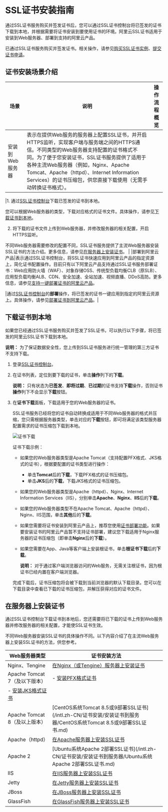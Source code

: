 # SSL证书安装指南

通过SSL证书服务购买并签发证书后，您可以通过SSL证书控制台将已签发的证书下载到本地，并根据需要将证书安装到要使用证书的环境。阿里云SSL证书适用于安装到Web服务器、部署到支持的阿里云产品。

已通过SSL证书服务购买并签发证书。相关操作，请参见[购买SSL证书实例](/intl.zh-CN/证书购买/购买SSL证书实例.md)、[提交证书申请](/intl.zh-CN/证书申请/提交证书申请.md)。

## 证书安装场景介绍

|场景|说明|操作流程概览|
|--|--|------|
|安装到Web服务器|表示在提供Web服务的服务器上配置SSL证书，并开启HTTPS监听，实现客户端与服务端之间的HTTPS通信。不同类型的Web服务器支持配置的证书格式不同。为了便于您安装证书，SSL证书服务提供了适用于各种主流Web服务器（例如，Nginx、Apache Tomcat、Apache（httpd）、Internet Information Services）的证书压缩包，供您直接下载使用（无需手动转换证书格式）。

|1.  通过[SSL证书控制台](https://yundunnext.console.aliyun.com/?p=cas)下载已签发的证书到本地。

您可以根据Web服务器的类型，下载对应格式的证书文件。具体操作，请参见[下载证书到本地](#section_cjh_359_s85)。

2.  将下载的证书文件上传到Web服务器，并修改服务器的相关配置，开启HTTPS监听。

不同Web服务器需要修改的配置不同，SSL证书服务提供了主流Web服务器安装SSL证书的方法介绍。更多信息，请参见[在服务器上安装证书](#section_ri1_ayr_evy)。 |
|部署到阿里云产品|表示通过SSL证书控制台，将SSL证书快速应用到阿里云产品的指定资源上，简化证书配置操作。目前只有以下阿里云产品支持通过SSL证书服务部署证书：Web应用防火墙（WAF）、对象存储OSS、传统型负载均衡CLB（原SLB）、应用型负载均衡ALB、CDN、安全加速、全站加速、视频直播、DDoS高防。更多信息，请参见[支持一键部署证书的阿里云产品](/intl.zh-CN/产品简介/什么是SSL证书服务.md)。

|通过[SSL证书控制台](https://yundunnext.console.aliyun.com/?p=cas)的**部署**操作，将已签发的证书一键应用到指定的阿里云资源上。具体操作，请参见[部署证书到阿里云产品](/intl.zh-CN/证书安装/部署证书到阿里云产品.md)。|

## 下载证书到本地

如果您已经通过SSL证书服务购买并签发了SSL证书，可以执行以下步骤，将已签发的阿里云SSL证书下载到本地。

**说明：** 为了保证数据安全性，您上传到SSL证书服务进行统一管理的第三方证书不支持下载。

1.  登录[SSL证书控制台](https://yundunnext.console.aliyun.com/?p=cas)。

2.  在证书列表，定位到要下载的证书，单击**操作**列下的**下载**。

    **说明：** 只有状态为**已签发**、**即将过期**、**已过期**的证书支持**下载**操作，否则证书**操作**列下不会显示**下载**按钮。

3.  在**证书下载**面板，下载适用于您的Web服务器的证书。

    SSL证书服务已经将您的证书自动转换成适用于不同Web服务器的格式并压缩，您只需根据服务器类型，单击对应的**下载**按钮，即可将满足该类型服务器配置需求的证书压缩包下载到本地。

    ![证书下载 ](https://static-aliyun-doc.oss-accelerate.aliyuncs.com/assets/img/zh-CN/5049571261/p276585.png)

    证书下载示例：

    -   如果您的Web服务器类型是Apache Tomcat（支持配置PFX格式、JKS格式的证书），根据要配置的证书类型进行操作：
        -   单击**Tomcat**后的**下载**，下载PFX格式的证书压缩包。
        -   单击**JKS**后的**下载**，下载JKS格式的证书压缩包。
    -   如果您的Web服务器类型是Apache（httpd）、Nginx、Internet Information Services（IIS），分别单击**Apache**、**Nginx**、**IIS**后的**下载**。
    -   如果您的Web服务器类型不在Apache Tomcat、Apache（httpd）、Nginx、IIS范围，单击**其他**后的**下载**。
    -   如果您需要将证书安装到阿里云产品上，推荐您使用[证书部署功能](/intl.zh-CN/证书安装/部署证书到阿里云产品.md)。如果要安装证书的阿里云产品暂不支持证书部署，建议您下载适用于Nginx服务器的证书压缩包（即单击**Nginx**后的**下载**）。
    -   如果您需要在App、Java等客户端上安装根证书，单击**根证书下载**后的**下载**。

        **说明：** 对于通过客户端浏览器访问的Web服务，无需关注根证书，因为根证书已经内置在客户端浏览器。

    完成下载后，证书压缩包将会被下载到当前浏览器的默认下载目录。您可以在下载目录中查看已下载的证书压缩包，并解压获得对应的证书文件。


## 在服务器上安装证书

通过SSL证书控制台下载证书到本地后，您还需要将已下载的证书上传到Web服务器并修改服务器的相关配置，才能使SSL证书生效。

不同Web服务器安装SSL证书的具体操作不同。以下内容介绍了在主流Web服务器上安装SSL证书的方法，供您参考。

|Web服务器类型|证书安装方法|
|--------|------|
|Nginx、Tengine|[在Nginx（或Tengine）服务器上安装证书](/intl.zh-CN/证书安装/安装证书到服务器/在Nginx（或Tengine）服务器上安装证书.md)|
|Apache Tomcat 7（及以下版本）|-   [安装PFX格式证书](/intl.zh-CN/证书安装/安装证书到服务器/Tomcat服务器安装SSL证书/安装PFX格式证书.md)
-   [安装JKS格式证书](/intl.zh-CN/证书安装/安装证书到服务器/Tomcat服务器安装SSL证书/安装JKS格式证书.md) |
|Apache Tomcat 8（及以上版本）|[CentOS系统Tomcat 8.5或9部署SSL证书](/intl.zh-CN/证书安装/安装证书到服务器/CentOS系统Tomcat 8.5或9部署SSL证书.md)|
|Apache（httpd）|[在Apache服务器上安装SSL证书](/intl.zh-CN/证书安装/安装证书到服务器/在Apache服务器上安装SSL证书.md)|
|Apache 2|[Ubuntu系统Apache 2部署SSL证书](/intl.zh-CN/证书安装/安装证书到服务器/Ubuntu系统Apache 2部署SSL证书.md)|
|IIS|[在IIS服务器上安装SSL证书](/intl.zh-CN/证书安装/安装证书到服务器/在IIS服务器上安装SSL证书.md)|
|Jetty|[在Jetty服务器上安装SSL证书](/intl.zh-CN/证书安装/安装证书到服务器/在Jetty服务器上安装SSL证书.md)|
|JBoss|[在JBoss服务器上安装SSL证书](/intl.zh-CN/证书安装/安装证书到服务器/在JBoss服务器上安装SSL证书.md)|
|GlassFish|[在GlassFish服务器上安装SSL证书](/intl.zh-CN/证书安装/安装证书到服务器/在GlassFish服务器上安装SSL证书.md)|

